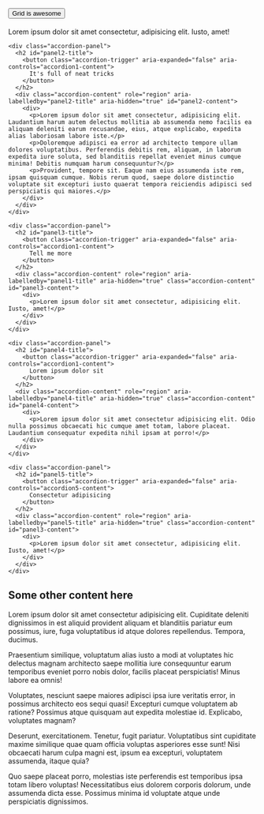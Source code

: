 <div class="wrapper">
  <div class="accordion">
    <div class="accordion-panel">
      <h2 id="panel1-title">
        <button class="accordion-trigger" aria-expanded="true" aria-controls="accordion1-content">
          Grid is awesome
        </button>
      </h2>
      <div class="accordion-content" role="region" aria-labelledby="panel1-title" aria-hidden="false" id="panel1-content">
        <div>
          <p>Lorem ipsum dolor sit amet consectetur, adipisicing elit. Iusto, amet!</p>
        </div>
      </div>
    </div>

    <div class="accordion-panel">
      <h2 id="panel2-title">
        <button class="accordion-trigger" aria-expanded="false" aria-controls="accordion1-content">
          It's full of neat tricks
        </button>
      </h2>
      <div class="accordion-content" role="region" aria-labelledby="panel2-title" aria-hidden="true" id="panel2-content">
        <div>
          <p>Lorem ipsum dolor sit amet consectetur, adipisicing elit. Laudantium harum autem delectus mollitia ab assumenda nemo facilis ea aliquam deleniti earum recusandae, eius, atque explicabo, expedita alias laboriosam labore iste.</p>
          <p>Doloremque adipisci ea error ad architecto tempore ullam dolores voluptatibus. Perferendis debitis rem, aliquam, in laborum expedita iure soluta, sed blanditiis repellat eveniet minus cumque minima! Debitis numquam harum consequuntur?</p>
          <p>Provident, tempore sit. Eaque nam eius assumenda iste rem, ipsam quisquam cumque. Nobis rerum quod, saepe dolore distinctio voluptate sit excepturi iusto quaerat tempora reiciendis adipisci sed perspiciatis qui maiores.</p>
        </div>
      </div>
    </div>

    <div class="accordion-panel">
      <h2 id="panel3-title">
        <button class="accordion-trigger" aria-expanded="false" aria-controls="accordion1-content">
          Tell me more
        </button>
      </h2>
      <div class="accordion-content" role="region" aria-labelledby="panel1-title" aria-hidden="true" class="accordion-content" id="panel3-content">
        <div>
          <p>Lorem ipsum dolor sit amet consectetur, adipisicing elit. Iusto, amet!</p>
        </div>
      </div>
    </div>

    <div class="accordion-panel">
      <h2 id="panel4-title">
        <button class="accordion-trigger" aria-expanded="false" aria-controls="accordion1-content">
          Lorem ipsum dolor sit
        </button>
      </h2>
      <div class="accordion-content" role="region" aria-labelledby="panel4-title" aria-hidden="true" class="accordion-content" id="panel4-content">
        <div>
          <p>Lorem ipsum dolor sit amet consectetur adipisicing elit. Odio nulla possimus obcaecati hic cumque amet totam, labore placeat. Laudantium consequatur expedita nihil ipsam at porro!</p>
        </div>
      </div>
    </div>

    <div class="accordion-panel">
      <h2 id="panel5-title">
        <button class="accordion-trigger" aria-expanded="false" aria-controls="accordion5-content">
          Consectetur adipisicing
        </button>
      </h2>
      <div class="accordion-content" role="region" aria-labelledby="panel5-title" aria-hidden="true" class="accordion-content" id="panel3-content">
        <div>
          <p>Lorem ipsum dolor sit amet consectetur, adipisicing elit. Iusto, amet!</p>
        </div>
      </div>
    </div>
  </div>

  <h2>Some other content here</h2>
  <p>Lorem ipsum dolor sit amet consectetur adipisicing elit. Cupiditate deleniti dignissimos in est aliquid provident aliquam et blanditiis pariatur eum possimus, iure, fuga voluptatibus id atque dolores repellendus. Tempora, ducimus.</p>
  <p>Praesentium similique, voluptatum alias iusto a modi at voluptates hic delectus magnam architecto saepe mollitia iure consequuntur earum temporibus eveniet porro nobis dolor, facilis placeat perspiciatis! Minus labore ea omnis!</p>
  <p>Voluptates, nesciunt saepe maiores adipisci ipsa iure veritatis error, in possimus architecto eos sequi quasi! Excepturi cumque voluptatem ab ratione? Possimus atque quisquam aut expedita molestiae id. Explicabo, voluptates magnam?</p>
  <p>Deserunt, exercitationem. Tenetur, fugit pariatur. Voluptatibus sint cupiditate maxime similique quae quam officia voluptas asperiores esse sunt! Nisi obcaecati harum culpa magni est, ipsum ea excepturi, voluptatem assumenda, itaque quia?</p>
  <p>Quo saepe placeat porro, molestias iste perferendis est temporibus ipsa totam libero voluptas! Necessitatibus eius dolorem corporis dolorum, unde assumenda dicta esse. Possimus minima id voluptate atque unde perspiciatis dignissimos.</p>

</div>
